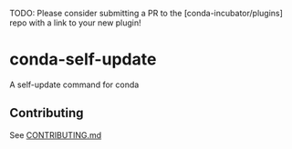TODO: Please consider submitting a PR to the [conda-incubator/plugins] repo with a link to your new plugin!

# conda-self-update

A self-update command for conda

## Contributing

See [CONTRIBUTING.md](./CONTRIBUTING.md)
